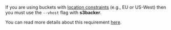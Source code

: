 If you are using buckets with [location constraints](http://docs.amazonwebservices.com/AmazonS3/latest/dev/index.html?LocationSelection.html) (e.g., EU or US-West) then you must use the `--vhost` flag with **s3backer**.

You can read more details about this requirement [here](http://docs.amazonwebservices.com/AmazonS3/latest/dev/index.html?LocationSelection.html).